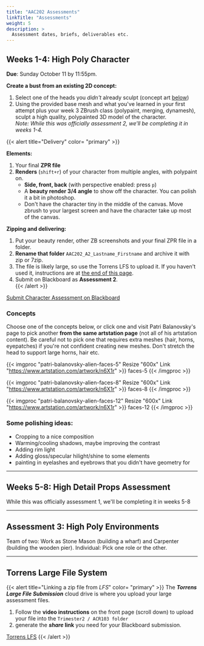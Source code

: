 ```yaml
---
title: "AAC202 Assessments"
linkTitle: "Assessments"
weight: 5
description: >
  Assessment dates, briefs, deliverables etc.
---
```


## Weeks 1-4: High Poly Character


**Due**: Sunday October 11 by 11:55pm. 

**Create a bust from an existing 2D concept:**  
1. Select one of the heads you _didn't_ already sculpt (concept art [below](#concepts))  
2. Using the provided base mesh and what you've learned in your first attempt plus your week 3 ZBrush class (polypaint, merging, dynamesh), sculpt a high quality, polypainted 3D model of the character.  
_Note: While this was officially assessment 2, we'll be completing it in weeks 1-4._

{{< alert title="Delivery" color= "primary" >}}

**Elements:**  
1. Your final **ZPR file**  
2. **Renders** (`shift+r`) of your character from multiple angles, with polypaint on.  
   * **Side, front, back** (with perspective enabled: press `p`)  
   * A **beauty render 3/4 angle** to show off the character. You can polish it a bit in photoshop.  
   * Don't have the character tiny in the middle of the canvas. Move zbrush to your largest screen and have the character take up most of the canvas.  

**Zipping and delivering:**  
1. Put your beauty render, other ZB screenshots and your final ZPR file in a folder.  
2. **Rename that folder** `AAC202_A2_Lastname_Firstname` and archive it with zip or 7zip.  
3. The file is likely large, so use the Torrens LFS to upload it. If you haven't used it, instructions are at [the end of this page](#torrens-large-file-system).   
4. Submit on Blackboard as **Assessment 2**.  
{{< /alert >}}  

<a class="btn btn-lg btn-primary mr-3 mb-4" href="https://laureate-au.blackboard.com/webapps/blackboard/content/listContentEditable.jsp?content_id=_9223158_1&course_id=_94273_1" target="_blank">Submit Character Assessment on Blackboard<i class="fas fa-arrow-alt-circle-right ml-2"></i></a>

### Concepts  
Choose one of the concepts below, or click one and visit Patri Balanovsky's page to pick another **from the same artstation page** (not all of his artstation content). Be careful not to pick one that requires extra meshes (hair, horns, eyepatches) if you're not confident creating new meshes. Don't stretch the head to support large horns, hair etc.  

{{< imgproc "patri-balanovsky-alien-faces-5" Resize "600x" Link "https://www.artstation.com/artwork/n6X1r" >}}
faces-5
{{< /imgproc >}}

{{< imgproc "patri-balanovsky-alien-faces-8" Resize "600x" Link "https://www.artstation.com/artwork/n6X1r" >}}
faces-8
{{< /imgproc >}}

{{< imgproc "patri-balanovsky-alien-faces-12" Resize "600x" Link "https://www.artstation.com/artwork/n6X1r" >}}
faces-12
{{< /imgproc >}}

### Some polishing ideas:
  * Cropping to a nice composition
  * Warming/cooling shadows, maybe improving the contrast
  * Adding rim light  
  * Adding gloss/specular hilight/shine to some elements
  * painting in eyelashes and eyebrows that you didn't have geometry for

---

## Weeks 5-8: High Detail Props Assessment

While this was officially assessment 1, we'll be completing it in weeks 5-8

<!--
For Assessment 1 you'll create a **high detail, normal mapped** prop using **techniques shown in class** and developed at home. These will include subdivision modeling, normal mapping and PBR textures.

<a class="btn btn-lg btn-primary mr-3 mb-4" href="https://laureate-au.blackboard.com/webapps/blackboard/content/listContentEditable.jsp?content_id=_9223157_1&course_id=_94273_1" target="_blank">A1 submission and brief on Blackboard<i class="fas fa-arrow-alt-circle-right ml-2"></i></a>

You'll be **targeting an environment concept** provided in the Week 1 notes, and **working to a style** provided there:
[Assessment 1 in Week 1 Notes](../week5/#assessment-1-high-detail-props)

There are deliverables for **week 1**, **week 2** and **week 4**.

### Week 5: Concept, style, tutorials
**Select** a prop to model, share your choice. Choose style reference, watch and take notes on subdivision modeling videos. Follow the link for details and to submit your work:

NEEDS UPDATING

<a class="btn btn-lg btn-primary mr-3 mb-4" href="https://laureate-au.blackboard.com/webapps/discussionboard/do/message?action=list_messages&course_id=_94273_1&nav=discussion_board_entry&conf_id=_170634_1&forum_id=_902732_1&message_id=_2295833_1" target="_blank">A1 Week 1 Submissions<i class="fas fa-arrow-alt-circle-right ml-2"></i></a>

### Week 6: Assessing, drafting, modelling.

**Assessing** style, **drafting** your topology, **modelling** your prop. You'll share the results with your classmates and offer eachother **feedback**. Follow the link to the discussion forum for details and to submit your work:

NEEDS UPDATING
<a class="btn btn-lg btn-primary mr-3 mb-4" href="https://laureate-au.blackboard.com/webapps/discussionboard/do/message?action=list_messages&course_id=_94273_1&nav=discussion_board_entry&conf_id=_170634_1&forum_id=_902733_1&message_id=_2278364_1" target="_blank">A1 Week 2 Submissions<i class="fas fa-arrow-alt-circle-right ml-2"></i></a>

-->


<!--

#### Work to do  

Copy the concept image into a new file and:  
  1. Add notes/drawings to the concept of the prop to **plan style**
  2. Add notes and draw over a duplicate of the concept to plan your **topology**
 
**Model** your prop :
  1. **Block in** the model (in pieces) with:   
      * dynamic silhouettes considered   
      * topology that won't cause problems for subdivisions  
  2. Then use edges and creases to create **bevelling/rounding** and smooth shapes.  
  3. **Refine** your model, add details.
  
#### Process images due TUESDAY by end of day:

1. Add a reply to [the discussion here](https://laureate-au.blackboard.com/webapps/discussionboard/do/message?action=list_messages&course_id=_89547_1&nav=discussion_board_entry&conf_id=_152757_1&forum_id=_866554_1&message_id=_2100660_1), containing:
    * **1 image** of the concept with your notes/drawings planning style and topology solutions
    * **2+ images** of your model with smooth preview off (press `1`)
    * **2+ images** of your model with smooth preview on (press `3`)
    * **1 image** of your model with all parts selected and the **outliner** visible (to see your objects and their naming)
  
{{< alert title="Image qualities" color= "secondary" >}}
> All images should have plenty of resolution (at least **1024x768** and preferably higher). Deliver as 24bit PNGs or JPGs of 85% or greater quality.  
> 
> Screenshots of the model in Maya:
> * Have shaded view, wireframe on shaded and ambient occlusion enabled
> * Use camera angles that show off the model and also the geometry you used to achieve the right smoothed forms.
> * Are from a viewport that is large and with the model zoomed large within it, producing clear images. No tiny thumbnails.
{{< /alert >}}
  
#### Comments due WEDNESDAY, before class (3pm)
Comment on two other students work, offering well thought out feedback:
1. In matching capturing the concepts and matching the 3D style what did they do well?
2. What changes/additions might improve the model?

-->

<!--
### Week 8 submission details

**Delivery:**
1. Create a folder for your final deliverables. Call it `Firstname_Lastname_A1Final_AAC202`
2. Copy into the folder:
    * Your **final maya scene file**. In your scenes folder, find your latest `.ma` or `.mb` file. This contains your final `_game` and `_subd` meshes.
    * The **renders and screenshots** described below
3. Zip up the folder and submit the `Firstname_Lastname_A1Final_AAC202.zip` file to the [assessment 1 page on blackboard](https://laureate-au.blackboard.com/webapps/blackboard/content/listContentEditable.jsp?content_id=_8989774_1&course_id=_89547_1)

**Images Required:**
**Normal Mapped Renders**  
Screenshots of your normal mapped prop in Substance Painter (as shown in week4 baking video). Bake your textures at 2048 and turn on 4x4 anti aliasing.

**Hero shots** Pick a camera angle and lighting that shows your model at its best. Then screenshot once with wireframes on, once with them off (also in baking video)
**3/4 isometric** shot. From 45 degree vantage points as seen below
**Detail shots**. A few closer in shots of your details, showing how the normal mapping worked out.

{{< imgproc isometric_angle_rgbfumes Resize "300x">}}
Isometric projection.
{{< /imgproc >}}

Deliver **PNG24 files** or jpgs of at least 85% (8.5/10) compression quality.

<a class="btn btn-lg btn-primary mr-3 mb-4" href="../week4/#baking-your-model-in-painter">Back to Week 4 Baking<i class="fas fa-arrow-alt-circle-right ml-2"></i>
</a>

-->

---


## Assessment 3: High Poly Environments

Team of two: Work as Stone Mason (building a wharf) and Carpenter (building the wooden pier).
Individual: Pick one role or the other.

<!--

LINKS NEED UPDATING 

First, the [view the pdf brief on Blackboard](https://laureate-au.blackboard.com/bbcswebdav/pid-8989823-dt-content-rid-18209833_1/xid-18209833_1)

You will model the stone wharf or wooden pier in the concept art found in week 9's lecture notes

<a class="btn btn-lg btn-primary mr-3 mb-4" href="../week9/#assessment-3-rock-n-wood" target="_blank">Concept in Week 9 Notes<i class="fas fa-arrow-alt-circle-right ml-2"></i></a>

### Deliverable 1:
Images, answers to questions, comments on classmates work in the discussions for:
  * [week 9](https://laureate-au.blackboard.com/webapps/discussionboard/do/message?action=list_messages&course_id=_89547_1&nav=discussion_board_entry&conf_id=_152757_1&forum_id=_866561_1&message_id=_2243100_1) and  
  * [week 10](https://laureate-au.blackboard.com/webapps/discussionboard/do/message?action=list_messages&course_id=_89547_1&nav=discussion_board_entry&conf_id=_152757_1&forum_id=_866562_1&message_id=_2100668_1)   
  
  **Deliverables and guidelines** are in the **first post** in each thread.

### Deliverable 2:  

Watch the step-by-step tutorial provided in the [finishing section of the week 12 notes](https://dmdocs.netlify.app/torrens/aac202/week12/#finishing). Create the required work, and submit the LFS file link on Blackboard.

<a class="btn btn-lg btn-primary mr-3 mb-4" href="https://laureate-au.blackboard.com/webapps/blackboard/content/listContentEditable.jsp?content_id=_8989776_1&course_id=_89547_1" target="_blank">Final A3 Submission on Blackboard<i class="fas fa-arrow-alt-circle-right ml-2"></i></a>

{{< alert title="Submitting Your Files" color= "primary" >}}
1. Put your beauty render, other ZB screenshots (described below) and your final ZPR file in a folder.
2. **Rename that folder** `AAC202_A3_Lastname_Firstname`, zip it up.
3. Use the Torrens LFS to upload it (instructions at bottom of page).
4. Submit the link on the Blackboard submission page.
{{< /alert >}}

**Images**
1. Using orb's method of rendering and then compositing in photoshop, **produce one final beauty render** of your model from what you feel is the best angle to show it off. Make sure it's not tiny on screen, we need resolution.
   - I'd first investigate if the angle in the concept art is best, it may well be. 
   - Export the image from photoshop (File - Export - Export As) as a 24 bit png.
2. Take some screenshots of renders done within zbrush (shift-r) as well, showing off your work from various angles/zoom. **No more than 4** screenshots.
-->

---

## Torrens Large File System

{{< alert title="Linking a zip file from _LFS_" color= "primary" >}}
The **_Torrens Large File Submission_** cloud drive is where you upload your large assessment files. 

1. Follow the **video instructions** on the front page (scroll down) to upload your file into the `Trimester2 / ACR103 folder`  
2. generate the **_share_ link** you need for your Blackboard submission.  
  
<a class="btn btn-lg btn-primary mr-3 mb-4" href="https://lfs.torrens.edu.au" target="_blank">Torrens LFS<i class="fas fa-arrow-alt-circle-right ml-2"></i></a>
{{< /alert >}}


